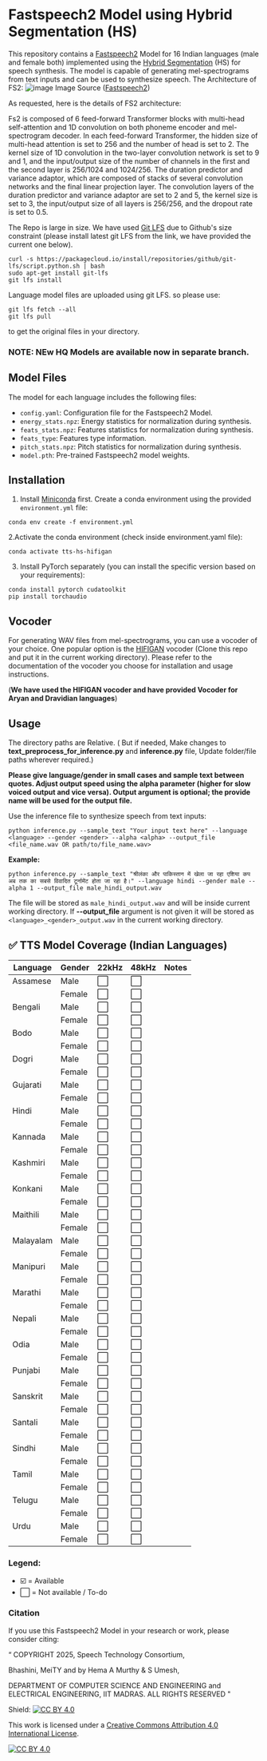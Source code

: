 # Fastspeech2 Model using Hybrid Segmentation (HS)

This repository contains a [Fastspeech2](https://arxiv.org/abs/2006.04558) Model for 16 Indian languages (male and female both) implemented using the [Hybrid Segmentation](https://www.isca-archive.org/interspeech_2014/shanmugam14_interspeech.pdf) (HS) for speech synthesis. The model is capable of generating mel-spectrograms from text inputs and can be used to synthesize speech. The Architecture of FS2:
![image](https://github.com/user-attachments/assets/61128598-c1b9-4b64-84eb-e14f07f598ac) Image Source ([Fastspeech2](https://arxiv.org/abs/2006.04558))


As requested, here is the details of FS2 architecture:

Fs2 is composed of 6 feed-forward Transformer blocks with multi-head self-attention and 1D convolution on both phoneme encoder and mel-spectrogram decoder. In each feed-forward Transformer, the hidden size of multi-head attention is set to 256 and the number of head is set to 2. The kernel size of 1D convolution in the two-layer convolution network is set to 9 and 1, and the input/output size of the number of channels in the first and the second layer is 256/1024 and 1024/256. The duration predictor and variance adaptor, which are composed of stacks of several convolution networks and the final linear projection layer. The convolution layers of the duration predictor and variance adaptor are set to 2 and 5, the kernel size is set to 3, the input/output size of all layers is 256/256, and the dropout rate is set to 0.5. 

The Repo is large in size. We have used [Git LFS](https://git-lfs.com/) due to Github's size constraint (please install latest git LFS from the link, we have provided the current one below).


```
curl -s https://packagecloud.io/install/repositories/github/git-lfs/script.python.sh | bash
sudo apt-get install git-lfs
git lfs install
```

Language model files are uploaded using git LFS. so please use:

```
git lfs fetch --all
git lfs pull
```
to get the original files in your directory.

### NOTE:  NEw HQ Models are available now in separate branch.

## Model Files

The model for each language includes the following files:

- `config.yaml`: Configuration file for the Fastspeech2 Model.
- `energy_stats.npz`: Energy statistics for normalization during synthesis.
- `feats_stats.npz`: Features statistics for normalization during synthesis.
- `feats_type`: Features type information.
- `pitch_stats.npz`: Pitch statistics for normalization during synthesis.
- `model.pth`: Pre-trained Fastspeech2 model weights.

## Installation

1. Install [Miniconda](https://docs.conda.io/projects/miniconda/en/latest/) first. Create a conda environment using the provided `environment.yml` file:

```shell
conda env create -f environment.yml
```

2.Activate the conda environment (check inside environment.yaml file):
```shell
conda activate tts-hs-hifigan
```

3.  Install PyTorch separately (you can install the specific version based on your requirements):
```shell
conda install pytorch cudatoolkit
pip install torchaudio
```
## Vocoder
For generating WAV files from mel-spectrograms, you can use a vocoder of your choice. One popular option is the [HIFIGAN](https://github.com/jik876/hifi-gan) vocoder (Clone this repo and put it in the current working directory). Please refer to the documentation of the vocoder you choose for installation and usage instructions. 

(**We have used the HIFIGAN vocoder and have provided Vocoder for Aryan and Dravidian languages**)

## Usage

The directory paths are Relative. ( But if needed, Make changes to **text_preprocess_for_inference.py** and **inference.py** file, Update folder/file paths wherever required.)

**Please give language/gender in small cases and sample text between quotes. Adjust output speed using the alpha parameter (higher for slow voiced output and vice versa). Output argument is optional; the provide name will be used for the output file.** 

Use the inference file to synthesize speech from text inputs:
```shell
python inference.py --sample_text "Your input text here" --language <language> --gender <gender> --alpha <alpha> --output_file <file_name.wav OR path/to/file_name.wav>
```

**Example:**

```
python inference.py --sample_text "श्रीलंका और पाकिस्तान में खेला जा रहा एशिया कप अब तक का सबसे विवादित टूर्नामेंट होता जा रहा है।" --language hindi --gender male --alpha 1 --output_file male_hindi_output.wav
```
The file will be stored as `male_hindi_output.wav` and will be inside current working directory. If **--output_file** argument is not given it will be stored as `<language>_<gender>_output.wav` in the current working directory.

## ✅ TTS Model Coverage (Indian Languages)

| Language       | Gender | 22kHz | 48kHz | Notes               |
|----------------|--------|-------|--------|----------------------|
| Assamese       | Male   | ⬜     | ⬜     |                      |
|                | Female | ⬜     | ⬜     |                      |
| Bengali        | Male   | ⬜     | ⬜     |                      |
|                | Female | ⬜     | ⬜     |                      |
| Bodo           | Male   | ⬜     | ⬜     |                      |
|                | Female | ⬜     | ⬜     |                      |
| Dogri          | Male   | ⬜     | ⬜     |                      |
|                | Female | ⬜     | ⬜     |                      |
| Gujarati       | Male   | ⬜     | ⬜     |                      |
|                | Female | ⬜     | ⬜     |                      |
| Hindi          | Male   | ⬜     | ⬜     |                      |
|                | Female | ⬜     | ⬜     |                      |
| Kannada        | Male   | ⬜     | ⬜     |                      |
|                | Female | ⬜     | ⬜     |                      |
| Kashmiri       | Male   | ⬜     | ⬜     |                      |
|                | Female | ⬜     | ⬜     |                      |
| Konkani        | Male   | ⬜     | ⬜     |                      |
|                | Female | ⬜     | ⬜     |                      |
| Maithili       | Male   | ⬜     | ⬜     |                      |
|                | Female | ⬜     | ⬜     |                      |
| Malayalam      | Male   | ⬜     | ⬜     |                      |
|                | Female | ⬜     | ⬜     |                      |
| Manipuri       | Male   | ⬜     | ⬜     |                      |
|                | Female | ⬜     | ⬜     |                      |
| Marathi        | Male   | ⬜     | ⬜     |                      |
|                | Female | ⬜     | ⬜     |                      |
| Nepali         | Male   | ⬜     | ⬜     |                      |
|                | Female | ⬜     | ⬜     |                      |
| Odia           | Male   | ⬜     | ⬜     |                      |
|                | Female | ⬜     | ⬜     |                      |
| Punjabi        | Male   | ⬜     | ⬜     |                      |
|                | Female | ⬜     | ⬜     |                      |
| Sanskrit       | Male   | ⬜     | ⬜     |                      |
|                | Female | ⬜     | ⬜     |                      |
| Santali        | Male   | ⬜     | ⬜     |                      |
|                | Female | ⬜     | ⬜     |                      |
| Sindhi         | Male   | ⬜     | ⬜     |                      |
|                | Female | ⬜     | ⬜     |                      |
| Tamil          | Male   | ⬜     | ⬜     |                      |
|                | Female | ⬜     | ⬜     |                      |
| Telugu         | Male   | ⬜     | ⬜     |                      |
|                | Female | ⬜     | ⬜     |                      |
| Urdu           | Male   | ⬜     | ⬜     |                      |
|                | Female | ⬜     | ⬜     |                      |

### Legend:
- ☑️ = Available
- ⬜ = Not available / To-do


### Citation
If you use this Fastspeech2 Model in your research or work, please consider citing:

“
COPYRIGHT
2025, Speech Technology Consortium,

Bhashini, MeiTY and by Hema A Murthy & S Umesh,


DEPARTMENT OF COMPUTER SCIENCE AND ENGINEERING
and
ELECTRICAL ENGINEERING,
IIT MADRAS. ALL RIGHTS RESERVED "



Shield: [![CC BY 4.0][cc-by-shield]][cc-by]

This work is licensed under a
[Creative Commons Attribution 4.0 International License][cc-by].

[![CC BY 4.0][cc-by-image]][cc-by]

[cc-by]: http://creativecommons.org/licenses/by/4.0/
[cc-by-image]: https://i.creativecommons.org/l/by/4.0/88x31.png
[cc-by-shield]: https://img.shields.io/badge/License-CC%20BY%204.0-lightgrey.svg

